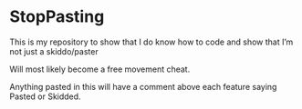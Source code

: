 # StopPasting
This is my repository to show that I do know how to code and show that I’m not just a skiddo/paster

Will most likely become a free movement cheat.

Anything pasted in this will have a comment above each feature saying Pasted or Skidded.
